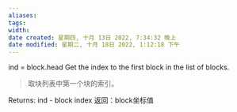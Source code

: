 ```yaml
---
aliases: 
tags: 
width:
date created: 星期四, 十月 13日 2022, 7:34:32 晚上
date modified: 星期二, 十月 18日 2022, 1:12:18 下午
---
```

ind = block.head Get the index to the first block in the list of blocks.
>取块列表中第一个块的索引。


Returns:	ind - block index
返回：block坐标值